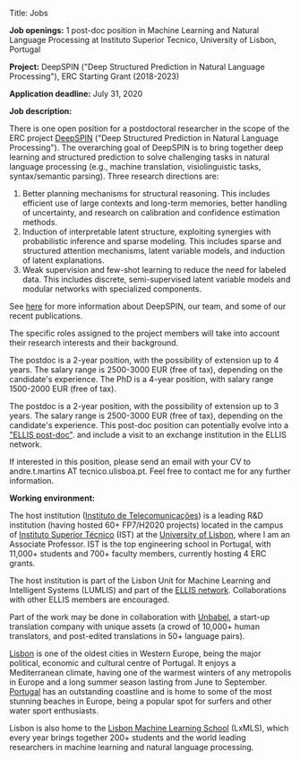 Title: Jobs

**Job openings:** 1 post-doc position in Machine Learning and Natural Language Processing at Instituto Superior Tecnico, University of Lisbon, Portugal

**Project:** DeepSPIN ("Deep Structured Prediction in Natural Language Processing"), ERC Starting Grant (2018-2023)

**Application deadline:** July 31, 2020

**Job description:**

There is one open position for a postdoctoral researcher in the scope of the ERC project [DeepSPIN](https://deep-spin.github.io) ("Deep Structured Prediction in Natural Language Processing").
The overarching goal of DeepSPIN is to bring together deep learning and structured prediction to solve challenging tasks in natural language processing (e.g., machine translation, visiolinguistic tasks, syntax/semantic parsing).
Three research directions are:

  1. Better planning mechanisms for structural reasoning. This includes efficient use of large contexts and long-term memories, better handling of uncertainty, and research on calibration and confidence estimation methods.  
  2. Induction of interpretable latent structure, exploiting synergies with probabilistic inference and sparse modeling. This includes sparse and structured attention mechanisms, latent variable models, and induction of latent explanations.  
  3. Weak supervision and few-shot learning to reduce the need for labeled data. This includes discrete, semi-supervised latent variable models and modular networks with specialized components.  

See [here](https://deep-spin.github.io) for more information about DeepSPIN, our team, and some of our recent publications.

The specific roles assigned to the project members will take into account their research interests and their background.

The postdoc is a 2-year position, with the possibility of extension up to 4 years. The salary range is 2500-3000 EUR (free of tax), depending on the candidate's experience. The PhD is a 4-year position, with salary range 1500-2000 EUR (free of tax).

The postdoc is a 2-year position, with the possibility of extension up to 3 years. The salary range is 2500-3000 EUR (free of tax), depending on the candidate's experience.
This post-doc position can potentially evolve into a ["ELLIS post-doc"](https://ellis.eu/phd-postdoc). and include a visit to an exchange institution in the ELLIS network.

If interested in this position, please send an email with your CV to andre.t.martins AT tecnico.ulisboa.pt. Feel free to contact me for any further information.

**Working environment:**

The host institution ([Instituto de Telecomunicações](http://www.it.pt)) is a leading R&D institution (having hosted 60+ FP7/H2020 projects) located in the campus of [Instituto Superior Técnico](https://tecnico.ulisboa.pt/en) (IST) at the [University of Lisbon](https://www.ulisboa.pt/en), where I am an Associate Professor.
IST is the top engineering school in Portugal, with 11,000+ students and 700+ faculty members, currently hosting 4 ERC grants.

The host institution is part of the Lisbon Unit for Machine Learning and Intelligent Systems (LUMLIS) and part of the [ELLIS network](https://ellis.eu/units). Collaborations with other ELLIS members are encouraged.

Part of the work may be done in collaboration with [Unbabel](http://www.unbabel.com), a start-up translation company with unique assets (a crowd of 10,000+ human translators, and post-edited translations in 50+ language pairs).

[Lisbon](https://en.wikipedia.org/wiki/Lisbon) is one of the oldest cities in Western Europe, being the major political, economic and cultural centre of Portugal. It enjoys a Mediterranean climate, having one of the warmest winters of any metropolis in Europe and a long summer season lasting from June to September. [Portugal](https://en.wikipedia.org/wiki/Portugal) has an outstanding coastline and is home to some of the most stunning beaches in Europe, being a popular spot for surfers and other water sport enthusiasts.

Lisbon is also home to the [Lisbon Machine Learning School](http://lxmls.it.pt) (LxMLS), which every year brings together 200+ students and the world leading researchers in machine learning and natural language processing.

